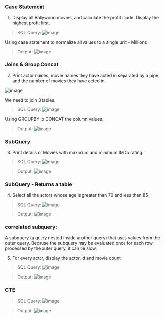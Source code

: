 ### Case Statement
1. Display all Bollywood movies, and calculate the profit made. Display the highest profit first.


> SQL Query:
>![image](https://github.com/mythilyram/Movies-SQL/assets/123518126/ce5f002d-03b7-47a3-bc09-9b819f84cc10)

 Using case statement to normalize all values to a single unit - Millions
> Output:
> ![image](https://github.com/mythilyram/Movies-SQL/assets/123518126/6daed3fc-f520-4f47-b6df-b54017a89c43)

### Joins & Group Concat
2. Print actor names, movie names they have acted in separated by a pipe, and the number of movies they have acted in.

![image](https://github.com/mythilyram/Movies-SQL/assets/123518126/2fc0c123-b68d-4903-b932-5eb1f7a9d533)

   We need to join 3 tables.

> SQL Query:
> ![image](https://github.com/mythilyram/Movies-SQL/assets/123518126/b57574cf-ffc5-44e6-b74f-08aac934b566)

Using GROUPBY to CONCAT the column values.
> Output:
> ![image](https://github.com/mythilyram/Movies-SQL/assets/123518126/e0081927-37e2-4ffb-8398-cdfa678a6251)

### SubQuery
3. Print details of Movies with maximum and minimum IMDb rating.

> SQL Query:
>![image](https://github.com/mythilyram/Movies-SQL/assets/123518126/83c85202-19f5-40c3-afbc-866c9d521f84)

> Output:
> ![image](https://github.com/mythilyram/Movies-SQL/assets/123518126/141f9c08-0e6a-4117-9e89-03e7803fc85e)

### SubQuery - Returns a table
4. Select all the actors whose age is greater than 70 and less than 85

> SQL Query:
>![image](https://github.com/mythilyram/Movies-SQL/assets/123518126/6a1bb401-212c-419d-983e-f4dcd500e1b1)


> Output:
> ![image](https://github.com/mythilyram/Movies-SQL/assets/123518126/e8402fb3-7a20-4e59-aa21-56f0400c88e5)

### correlated subquery:
A subquery (a query nested inside another query) that uses values from the outer query. Because the subquery may be evaluated once for each row processed by the outer query, it can be slow.

5.  For every actor, display the actor_id and movie count
> SQL Query:
> ![image](https://github.com/mythilyram/Movies-SQL/assets/123518126/646dcb9c-32c2-441d-b4ae-bc12d2c20d9f)

> Output:
> ![image](https://github.com/mythilyram/Movies-SQL/assets/123518126/207f4cba-a49a-446b-863c-7ef592c4283c)

### CTE

> SQL Query:
> ![image](https://github.com/mythilyram/Movies-SQL/assets/123518126/a229d334-9515-4445-ba06-ab6299e2f8ac)

> Output:
> ![image](https://github.com/mythilyram/Movies-SQL/assets/123518126/4f97d464-c5e1-4637-a4ce-7d8594b8bf7a)
